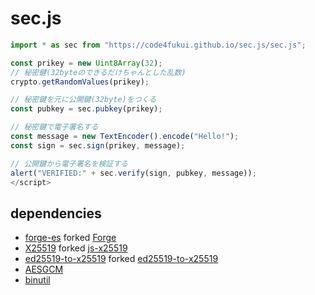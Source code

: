 # sec.js
 
```js
import * as sec from "https://code4fukui.github.io/sec.js/sec.js";

const prikey = new Uint8Array(32);
// 秘密鍵(32byteのできるだけちゃんとした乱数)
crypto.getRandomValues(prikey);

// 秘密鍵を元に公開鍵(32byte)をつくる
const pubkey = sec.pubkey(prikey);

// 秘密鍵で電子署名する
const message = new TextEncoder().encode("Hello!");
const sign = sec.sign(prikey, message);

// 公開鍵から電子署名を検証する
alert("VERIFIED:" + sec.verify(sign, pubkey, message));
</script>
```

## dependencies

- [forge-es](https://github.com/taisukef/forge-es) forked [Forge](https://github.com/digitalbazaar/forge)
- [X25519](https://github.com/code4fukui/X25519/) forked [js-x25519](https://github.com/CryptoEsel/js-x25519)
- [ed25519-to-x25519](https://github.com/code4fukui/ed25519-to-x25519/) forked [ed25519-to-x25519](https://github.com/jjavery/ed25519-to-x25519)
- [AESGCM](https://github.com/taisukef/AES-GCM-es/)
- [binutil](https://js.sabae.cc/binutil.js)
